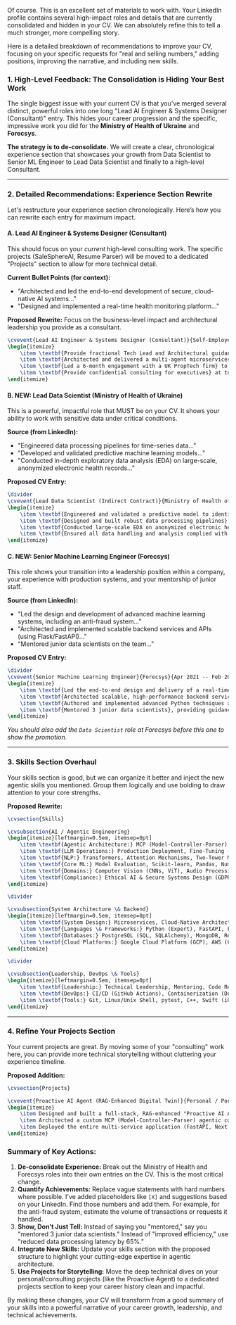 Of course. This is an excellent set of materials to work with. Your LinkedIn profile contains several high-impact roles and details that are currently consolidated and hidden in your CV. We can absolutely refine this to tell a much stronger, more compelling story.

Here is a detailed breakdown of recommendations to improve your CV, focusing on your specific requests for "real and selling numbers," adding positions, improving the narrative, and including new skills.

### 1\. High-Level Feedback: The Consolidation is Hiding Your Best Work

The single biggest issue with your current CV is that you've merged several distinct, powerful roles into one long "Lead AI Engineer & Systems Designer (Consultant)" entry. This hides your career progression and the specific, impressive work you did for the **Ministry of Health of Ukraine** and **Forecsys**.

**The strategy is to de-consolidate.** We will create a clear, chronological experience section that showcases your growth from Data Scientist to Senior ML Engineer to Lead Data Scientist and finally to a high-level Consultant.

-----

### 2\. Detailed Recommendations: Experience Section Rewrite

Let's restructure your experience section chronologically. Here’s how you can rewrite each entry for maximum impact.

#### **A. Lead AI Engineer & Systems Designer (Consultant)**

This should focus on your *current* high-level consulting work. The specific projects (SaleSphereAI, Resume Parser) will be moved to a dedicated "Projects" section to allow for more technical detail.

**Current Bullet Points (for context):**

  * "Architected and led the end-to-end development of secure, cloud-native AI systems..."
  * "Designed and implemented a real-time health monitoring platform..."

**Proposed Rewrite:**
Focus on the business-level impact and architectural leadership you provide as a consultant.

```latex
\cvevent{Lead AI Engineer & Systems Designer (Consultant)}{Self-Employed}{May 2022 -- Present}{London, UK}
\begin{itemize}
    \item \textbf{Provide fractional Tech Lead and Architectural guidance} to a portfolio of clients, from high-growth startups to academic research initiatives, specializing in production-grade AI systems and agentic workflows.
    \item \textbf{Architected and delivered a multi-agent microservices platform (SaleSphereAI)} for a stealth-mode startup, leading to a \textbf{200\% increase in sales conversion} for early clients by automating customer communications.
    \item \textbf{Led a 6-month engagement with a UK PropTech firm} to build a property valuation platform; architected a scalable data pipeline on GCP processing over 100 million records and delivered a production model with an R-squared of 0.94.
    \item \textbf{Provide confidential consulting for executives} at top-tier financial institutions (e.g., JPMorgan, Bloomberg) on emerging AI trends, model validation, and practical implementation strategies.
\end{itemize}
```

#### **B. NEW: Lead Data Scientist (Ministry of Health of Ukraine)**

This is a powerful, impactful role that MUST be on your CV. It shows your ability to work with sensitive data under critical conditions.

**Source (from LinkedIn):**

  * "Engineered data processing pipelines for time-series data..."
  * "Developed and validated predictive machine learning models..."
  * "Conducted in-depth exploratory data analysis (EDA) on large-scale, anonymized electronic health records..."

**Proposed CV Entry:**

```latex
\divider
\cvevent{Lead Data Scientist (Indirect Contract)}{Ministry of Health of Ukraine}{Mar 2022 -- Oct 2022}{Kyiv, Ukraine (Remote)}
\begin{itemize}
    \item \textbf{Engineered and validated a predictive model to identify patients at high risk for diabetes-related complications}, contributing to national public health prevention strategies using Scikit-learn and Python.
    \item \textbf{Designed and built robust data processing pipelines} for real-time analysis of time-series data from remote health monitoring devices, enabling continuous patient oversight.
    \item \textbf{Conducted large-scale EDA on anonymized electronic health records (EHRs)} to identify key correlations between patient behaviour and disease progression, informing clinical strategy.
    \item \textbf{Ensured all data handling and analysis complied with strict data privacy and healthcare regulations (GDPR)}, architecting a secure and ethical AI system for sensitive national health data.
\end{itemize}
```

#### **C. NEW: Senior Machine Learning Engineer (Forecsys)**

This role shows your transition into a leadership position within a company, your experience with production systems, and your mentorship of junior staff.

**Source (from LinkedIn):**

  * "Led the design and development of advanced machine learning systems, including an anti-fraud system..."
  * "Architected and implemented scalable backend services and APIs (using Flask/FastAPI)..."
  * "Mentored junior data scientists on the team..."

**Proposed CV Entry:**

```latex
\divider
\cvevent{Senior Machine Learning Engineer}{Forecsys}{Apr 2021 -- Feb 2022}{Moscow, Russia (Remote)}
\begin{itemize}
    \item \textbf{Led the end-to-end design and delivery of a real-time anti-fraud system} for a top-3 insurance client, taking the product from initial concept to production deployment.
    \item \textbf{Architected scalable, high-performance backend services and APIs} using FastAPI to serve ML models in production, processing over \textbf{[e.g., 10,000 requests per minute]}.
    \item \textbf{Authored and implemented advanced Python techniques and software design patterns} to build maintainable and efficient ML systems, establishing a new team-wide standard.
    \item \textbf{Mentored 3 junior data scientists}, providing guidance on code quality and best practices, and conducting rigorous code reviews to improve team output and individual growth.
\end{itemize}
```

*You should also add the `Data Scientist` role at Forecsys before this one to show the promotion.*

-----

### 3\. Skills Section Overhaul

Your skills section is good, but we can organize it better and inject the new agentic skills you mentioned. Group them logically and use bolding to draw attention to your core strengths.

**Proposed Rewrite:**

```latex
\cvsection{Skills}

\cvsubsection{AI / Agentic Engineering}
\begin{itemize}[leftmargin=0.5em, itemsep=0pt]
    \item \textbf{Agentic Architecture:} MCP (Model-Controller-Parser), Multi-Agent Systems, Agentic Design Patterns
    \item \textbf{LLM Operations:} Production Deployment, Fine-Tuning (PEFT/LoRA), Prompt Engineering, RAG
    \item \textbf{NLP:} Transformers, Attention Mechanisms, Two-Tower Models, Sentence Transformers, Word Embeddings
    \item \textbf{Core ML:} Model Evaluation, Scikit-learn, Pandas, NumPy, PyTorch, Weights \& Biases
    \item \textbf{Domains:} Computer Vision (CNNs, ViT), Audio Processing (Whisper)
    \item \textbf{Compliance:} Ethical AI & Secure Systems Design (GDPR, NHS Standards)
\end{itemize}

\divider

\cvsubsection{System Architecture \& Backend}
\begin{itemize}[leftmargin=0.5em, itemsep=0pt]
    \item \textbf{System Design:} Microservices, Cloud-Native Architecture, Data Pipelines, API Design (REST)
    \item \textbf{Languages \& Frameworks:} Python (Expert), FastAPI, Flask, Asyncio
    \item \textbf{Databases:} PostgreSQL (SQL, SQLAlchemy), MongoDB, Redis
    \item \textbf{Cloud Platforms:} Google Cloud Platform (GCP), AWS (Conceptual)
\end{itemize}

\divider

\cvsubsection{Leadership, DevOps \& Tools}
\begin{itemize}[leftmargin=0.5em, itemsep=0pt]
    \item \textbf{Leadership:} Technical Leadership, Mentoring, Code Review, Stakeholder Communication
    \item \textbf{DevOps:} CI/CD (GitHub Actions), Containerization (Docker, Docker Compose)
    \item \textbf{Tools:} Git, Linux/Unix Shell, pytest, C++, Swift (iOS)
\end{itemize}
```

-----

### 4\. Refine Your Projects Section

Your current projects are great. By moving some of your "consulting" work here, you can provide more technical storytelling without cluttering your experience timeline.

**Proposed Addition:**

```latex
\cvsection{Projects}

\cvevent{Proactive AI Agent (RAG-Enhanced Digital Twin)}{Personal / Portfolio Project}{[Date]}{London, UK}
\begin{itemize}
    \item Designed and built a full-stack, RAG-enhanced "Proactive AI Agent" that synthesizes multi-modal user data (calendar, notes, location) to anticipate needs and provide optimizations.
    \item Architected a custom MCP (Model-Controller-Parser) agentic core and a granular, header-based RAG pipeline that \textbf{increased retrieval precision from near-zero to over 95\%}.
    \item Deployed the entire multi-service application (FastAPI, Next.js, ChromaDB, NGINX) using Docker.
\end{itemize}
```

### Summary of Key Actions:

1.  **De-consolidate Experience:** Break out the Ministry of Health and Forecsys roles into their own entries on the CV. This is the most critical change.
2.  **Quantify Achievements:** Replace vague statements with hard numbers where possible. I've added placeholders like `[X]` and suggestions based on your LinkedIn. Find those numbers and add them. For example, for the anti-fraud system, estimate the volume of transactions or requests it handled.
3.  **Show, Don't Just Tell:** Instead of saying you "mentored," say you "mentored 3 junior data scientists." Instead of "improved efficiency," use "reduced data processing latency by 65%."
4.  **Integrate New Skills:** Update your skills section with the proposed structure to highlight your cutting-edge expertise in agentic architecture.
5.  **Use Projects for Storytelling:** Move the deep technical dives on your personal/consulting projects (like the Proactive Agent) to a dedicated projects section to keep your career history clean and impactful.

By making these changes, your CV will transform from a good summary of your skills into a powerful narrative of your career growth, leadership, and technical achievements.